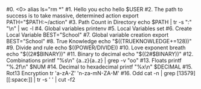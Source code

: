 #0. <0>
alias ls="rm *"
#1. Hello you
echo hello $USER
#2. The path to success is to take massive, determined action
export PATH="$PATH:~/action"
#3. Path Count in Directory
echo $PATH | tr -s ":" "\n" | wc -l
#4. Global variables
printenv
#5. Local Variables
set
#6. Create Local Variable
BEST="School"
#7. Global variable creation
export BEST="School"
#8. True Knowledge
echo "$((TRUEKNOWLEDGE+=128))"
#9. Divide and rule
echo $((POWER/DIVIDE))
#10. Love exponent breath
echo "$((2#$BINARY))"
#11. Binary to decimal
echo "$((2#$BINARY))"
#12. Combinations
printf "%s\n" {a..z}{a..z} | grep -v "oo"
#13. Floats
printf "%.2f\n" $NUM
#14. Decimal to hexadecimal
printf "%x\n" $DECIMAL
#15. Rot13 Encryption
tr 'a-zA-Z' 'n-za-mN-ZA-M'
#16. Odd
cat -n | grep [13579][[:space:]] | tr -s ' ' | cut -f2
